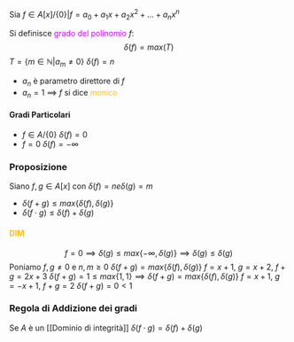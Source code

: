 Sia $f \in A[x] / \{ 0 \} | f=a_0+a_1x+ a_2x^2+ \dots + a_nx^n$ 

Si definisce <span style="color:#c800ff">grado del polinomio</span> $f$:
$$\delta (f) = max(T)$$
$T=\{ m\in \mathbb{N} | a_m \neq 0 \}$
$\delta(f) = n$

- $a_n$ è parametro direttore di $f$
- $a_n = 1$ $\implies$ $f$ si dice <span style="color:#ffbe0a">monico</span>
#### Gradi Particolari
- $f \in A/\{ 0 \}$        $\delta(f) = 0$
- $f = 0$                $\delta(f) = -\infty$ 
### Proposizione
Siano $f,g \in A[x]$ con $\delta(f)=n e \delta(g)=m$
- $\delta(f+g) \leq max\{ \delta(f), \delta(g) \}$
- $\delta(f \cdot g) \leq \delta(f)+\delta(g)$
#### <span style="color:#ffbe0a">DIM</span>
$$f = 0 \implies \delta(g) \leq max \{ -\infty, \delta(g) \} \implies \delta(g) \leq \delta(g)$$
Poniamo $f, g \neq 0$ e $n,m \geq 0$
$\delta(f+g) = max\{ \delta(f), \delta(g) \}$
$f=x+1, \ g=x+2, \ f+g=2x+3$
$\delta(f+g)=1 \leq max\{ 1,1 \} \implies \delta(f+g)=max\{ \delta(f), \delta(g) \}$
$f=x+1, \ g=-x+1, \ f+g=2$
$\delta(f+g)=0 < 1$

### Regola di Addizione dei gradi
Se $A$ è un [[Dominio di integrità]]
$\delta(f\cdot g) = \delta(f) + \delta(g)$